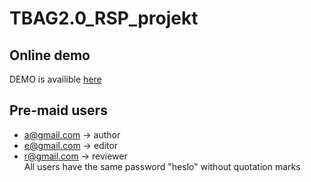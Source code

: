# TBAG2.0_RSP_projekt

## Online demo
DEMO is availible [here](http://vspj.website/rsp/web/login/)

## Pre-maid users
* a@gmail.com -> author
* e@gmail.com -> editor
* r@gmail.com -> reviewer  
All users have the same password "heslo" without quotation marks
